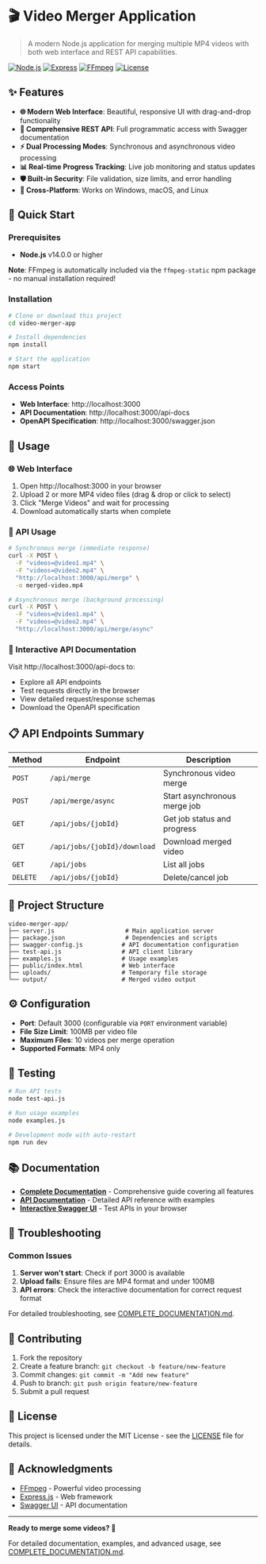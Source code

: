 # 🎬 Video Merger Application

> A modern Node.js application for merging multiple MP4 videos with both web interface and REST API capabilities.

[![Node.js](https://img.shields.io/badge/Node.js-v14+-green.svg)](https://nodejs.org/)
[![Express](https://img.shields.io/badge/Express-4.18+-blue.svg)](https://expressjs.com/)
[![FFmpeg](https://img.shields.io/badge/FFmpeg-Static-red.svg)](https://ffmpeg.org/)
[![License](https://img.shields.io/badge/License-MIT-yellow.svg)](LICENSE)

## ✨ Features

- **🌐 Modern Web Interface**: Beautiful, responsive UI with drag-and-drop functionality
- **🔌 Comprehensive REST API**: Full programmatic access with Swagger documentation
- **⚡ Dual Processing Modes**: Synchronous and asynchronous video processing
- **📊 Real-time Progress Tracking**: Live job monitoring and status updates
- **🛡️ Built-in Security**: File validation, size limits, and error handling
- **📱 Cross-Platform**: Works on Windows, macOS, and Linux

## 🚀 Quick Start

### Prerequisites
- **Node.js** v14.0.0 or higher

**Note**: FFmpeg is automatically included via the `ffmpeg-static` npm package - no manual installation required!

### Installation
```bash
# Clone or download this project
cd video-merger-app

# Install dependencies
npm install

# Start the application
npm start
```

### Access Points
- **Web Interface**: http://localhost:3000
- **API Documentation**: http://localhost:3000/api-docs
- **OpenAPI Specification**: http://localhost:3000/swagger.json

## 🎯 Usage

### 🌐 Web Interface
1. Open http://localhost:3000 in your browser
2. Upload 2 or more MP4 video files (drag & drop or click to select)
3. Click "Merge Videos" and wait for processing
4. Download automatically starts when complete

### 🔌 API Usage
```bash
# Synchronous merge (immediate response)
curl -X POST \
  -F "videos=@video1.mp4" \
  -F "videos=@video2.mp4" \
  "http://localhost:3000/api/merge" \
  -o merged-video.mp4

# Asynchronous merge (background processing)
curl -X POST \
  -F "videos=@video1.mp4" \
  -F "videos=@video2.mp4" \
  "http://localhost:3000/api/merge/async"
```

### 📖 Interactive API Documentation
Visit http://localhost:3000/api-docs to:
- Explore all API endpoints
- Test requests directly in the browser
- View detailed request/response schemas
- Download the OpenAPI specification

## 📋 API Endpoints Summary

| Method | Endpoint | Description |
|--------|----------|-------------|
| `POST` | `/api/merge` | Synchronous video merge |
| `POST` | `/api/merge/async` | Start asynchronous merge job |
| `GET` | `/api/jobs/{jobId}` | Get job status and progress |
| `GET` | `/api/jobs/{jobId}/download` | Download merged video |
| `GET` | `/api/jobs` | List all jobs |
| `DELETE` | `/api/jobs/{jobId}` | Delete/cancel job |

## 📁 Project Structure

```
video-merger-app/
├── server.js                    # Main application server
├── package.json                 # Dependencies and scripts
├── swagger-config.js           # API documentation configuration
├── test-api.js                 # API client library
├── examples.js                 # Usage examples
├── public/index.html           # Web interface
├── uploads/                    # Temporary file storage
└── output/                     # Merged video output
```

## ⚙️ Configuration

- **Port**: Default 3000 (configurable via `PORT` environment variable)
- **File Size Limit**: 100MB per video file
- **Maximum Files**: 10 videos per merge operation
- **Supported Formats**: MP4 only

## 🧪 Testing

```bash
# Run API tests
node test-api.js

# Run usage examples
node examples.js

# Development mode with auto-restart
npm run dev
```

## 📚 Documentation

- **[Complete Documentation](COMPLETE_DOCUMENTATION.md)** - Comprehensive guide covering all features
- **[API Documentation](API_DOCUMENTATION.md)** - Detailed API reference with examples
- **[Interactive Swagger UI](http://localhost:3000/api-docs)** - Test APIs in your browser

## 🐛 Troubleshooting

### Common Issues
1. **Server won't start**: Check if port 3000 is available
2. **Upload fails**: Ensure files are MP4 format and under 100MB
3. **API errors**: Check the interactive documentation for correct request format

For detailed troubleshooting, see [COMPLETE_DOCUMENTATION.md](COMPLETE_DOCUMENTATION.md#troubleshooting).

## 🤝 Contributing

1. Fork the repository
2. Create a feature branch: `git checkout -b feature/new-feature`
3. Commit changes: `git commit -m "Add new feature"`
4. Push to branch: `git push origin feature/new-feature`
5. Submit a pull request

## 📜 License

This project is licensed under the MIT License - see the [LICENSE](LICENSE) file for details.

## 🙏 Acknowledgments

- [FFmpeg](https://ffmpeg.org/) - Powerful video processing
- [Express.js](https://expressjs.com/) - Web framework
- [Swagger UI](https://swagger.io/) - API documentation

---

**Ready to merge some videos? 🚀**

For detailed documentation, examples, and advanced usage, see [COMPLETE_DOCUMENTATION.md](COMPLETE_DOCUMENTATION.md).

